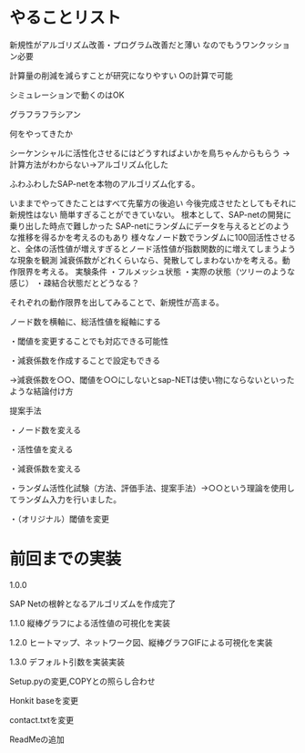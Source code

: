 # やることリスト


新規性がアルゴリズム改善・プログラム改善だと薄い
なのでもうワンクッション必要

計算量の削減を減らすことが研究になりやすい
Oの計算で可能

シミュレーションで動くのはOK

グラフラフラシアン

何をやってきたか

シーケンシャルに活性化させるにはどうすればよいかを鳥ちゃんからもらう
→計算方法がわからない→アルゴリズム化した

ふわふわしたSAP-netを本物のアルゴリズム化する。

いままでやってきたことはすべて先輩方の後追い
今後完成させたとしてもそれに新規性はない
簡単すぎることができていない。
根本として、SAP-netの開発に乗り出した時点で難しかった
SAP-netにランダムにデータを与えるとどのような推移を得るかを考えるのもあり
様々なノード数でランダムに100回活性させると、全体の活性値が増えすぎるとノード活性値が指数関数的に増えてしまうような現象を観測
減衰係数がどれくらいなら、発散してしまわないかを考える。動作限界を考える。
実験条件
・フルメッシュ状態
・実際の状態（ツリーのような感じ）
・疎結合状態だとどうなる？

それぞれの動作限界を出してみることで、新規性が高まる。

ノード数を横軸に、総活性値を縦軸にする

・閾値を変更することでも対応できる可能性

・減衰係数を作成することで設定もできる

→減衰係数を○○、閾値を○○にしないとsap-NETは使い物にならないといったような結論付け方


提案手法

・ノード数を変える

・活性値を変える

・減衰係数を変える

・ランダム活性化試験（方法、評価手法、提案手法）→○○という理論を使用してランダム入力を行いました。

・（オリジナル）閾値を変更



# 前回までの実装

1.0.0

SAP Netの根幹となるアルゴリズムを作成完了

1.1.0
縦棒グラフによる活性値の可視化を実装

1.2.0
ヒートマップ、ネットワーク図、縦棒グラフGIFによる可視化を実装

1.3.0
デフォルト引数を実装実装

Setup.pyの変更,COPYとの照らし合わせ

Honkit baseを変更

contact.txtを変更

ReadMeの追加
